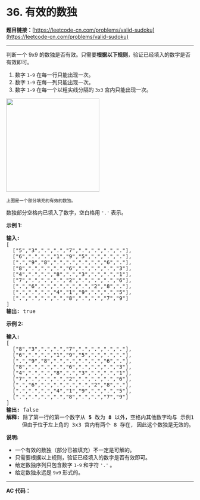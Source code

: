 # 36. 有效的数独

**题目链接：**[https://leetcode-cn.com/problems/valid-sudoku](https://leetcode-cn.com/problems/valid-sudoku)

---

<div class="content__1Y2H">
 <div class="notranslate">
  <p>判断一个&nbsp;9x9 的数独是否有效。只需要<strong>根据以下规则</strong>，验证已经填入的数字是否有效即可。</p> 
  <ol> 
   <li>数字&nbsp;<code>1-9</code>&nbsp;在每一行只能出现一次。</li> 
   <li>数字&nbsp;<code>1-9</code>&nbsp;在每一列只能出现一次。</li> 
   <li>数字&nbsp;<code>1-9</code>&nbsp;在每一个以粗实线分隔的&nbsp;<code>3x3</code>&nbsp;宫内只能出现一次。</li> 
  </ol> 
  <p><img style="height: 250px; width: 250px;" src="../wikipedia/commons/thumb/f/ff/Sudoku-by-L2G-20050714.svg/250px-Sudoku-by-L2G-20050714.svg.png"></p> 
  <p><small>上图是一个部分填充的有效的数独。</small></p> 
  <p>数独部分空格内已填入了数字，空白格用&nbsp;<code>'.'</code>&nbsp;表示。</p> 
  <p><strong>示例&nbsp;1:</strong></p> 
  <pre class="language-text"><strong>输入:</strong>
[
  ["5","3",".",".","7",".",".",".","."],
  ["6",".",".","1","9","5",".",".","."],
  [".","9","8",".",".",".",".","6","."],
  ["8",".",".",".","6",".",".",".","3"],
  ["4",".",".","8",".","3",".",".","1"],
  ["7",".",".",".","2",".",".",".","6"],
  [".","6",".",".",".",".","2","8","."],
  [".",".",".","4","1","9",".",".","5"],
  [".",".",".",".","8",".",".","7","9"]
]
<strong>输出:</strong> true
</pre> 
  <p><strong>示例&nbsp;2:</strong></p> 
  <pre class="language-text"><strong>输入:</strong>
[
&nbsp; ["8","3",".",".","7",".",".",".","."],
&nbsp; ["6",".",".","1","9","5",".",".","."],
&nbsp; [".","9","8",".",".",".",".","6","."],
&nbsp; ["8",".",".",".","6",".",".",".","3"],
&nbsp; ["4",".",".","8",".","3",".",".","1"],
&nbsp; ["7",".",".",".","2",".",".",".","6"],
&nbsp; [".","6",".",".",".",".","2","8","."],
&nbsp; [".",".",".","4","1","9",".",".","5"],
&nbsp; [".",".",".",".","8",".",".","7","9"]
]
<strong>输出:</strong> false
<strong>解释:</strong> 除了第一行的第一个数字从<strong> 5</strong> 改为 <strong>8 </strong>以外，空格内其他数字均与 示例1 相同。
     但由于位于左上角的 3x3 宫内有两个 8 存在, 因此这个数独是无效的。</pre> 
  <p><strong>说明:</strong></p> 
  <ul> 
   <li>一个有效的数独（部分已被填充）不一定是可解的。</li> 
   <li>只需要根据以上规则，验证已经填入的数字是否有效即可。</li> 
   <li>给定数独序列只包含数字&nbsp;<code>1-9</code>&nbsp;和字符&nbsp;<code>'.'</code>&nbsp;。</li> 
   <li>给定数独永远是&nbsp;<code>9x9</code>&nbsp;形式的。</li> 
  </ul> 
 </div>
</div>

---

**AC 代码：**

```java

```
